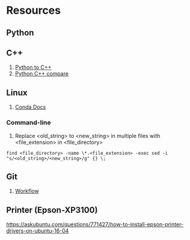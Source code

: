 # Resources

## Python

## C++
1. [Python to C++](https://cs.slu.edu/~chambers/spring19/datastructures/python2cpp.pdf)
2. [Python C++ compare](https://realpython.com/python-vs-cpp/)

## Linux
1. [Conda Docs](https://conda.io/projects/conda/en/latest/user-guide/getting-started.html#managing-python)

### Command-line
1. Replace <old_string> to <new_string> in multiple files with <file_extension> in <file_directory>
```
find <file_directory> -name \*.<file_extension> -exec sed -i "s/<old_string>/<new_string>/g" {} \;
```



## Git
1. [Workflow](https://gist.github.com/blackfalcon/8428401)




## Printer (Epson-XP3100)
https://askubuntu.com/questions/771427/how-to-install-epson-printer-drivers-on-ubuntu-16-04
